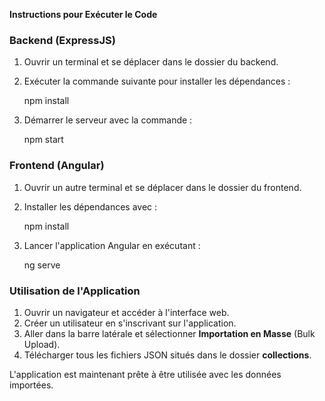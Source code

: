 **Instructions pour Exécuter le Code**

### Backend (ExpressJS)
1. Ouvrir un terminal et se déplacer dans le dossier du backend.
2. Exécuter la commande suivante pour installer les dépendances :

   npm install
3. Démarrer le serveur avec la commande :

   npm start

### Frontend (Angular)
1. Ouvrir un autre terminal et se déplacer dans le dossier du frontend.
2. Installer les dépendances avec :

   npm install

3. Lancer l'application Angular en exécutant :

   ng serve


### Utilisation de l'Application
1. Ouvrir un navigateur et accéder à l'interface web.
2. Créer un utilisateur en s'inscrivant sur l'application.
3. Aller dans la barre latérale et sélectionner **Importation en Masse** (Bulk Upload).
4. Télécharger tous les fichiers JSON situés dans le dossier **collections**.

L'application est maintenant prête à être utilisée avec les données importées.
